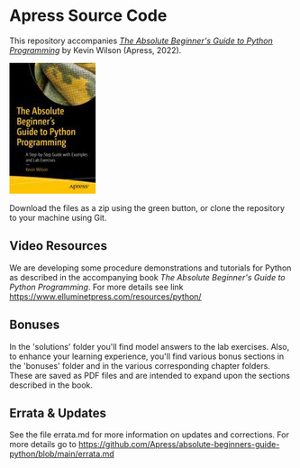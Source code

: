 # Apress Source Code

This repository accompanies [*The Absolute Beginner's Guide to Python Programming*](https://link.springer.com/book/10.1007/978-1-4842-8716-3) by Kevin Wilson (Apress, 2022).

[comment]: #cover
![Cover image](978-1-4842-8715-6.jpg)

Download the files as a zip using the green button, or clone the repository to your machine using Git.

## Video Resources
We are developing some procedure demonstrations and tutorials for Python as described in the accompanying book *The Absolute Beginner's Guide to Python Programming*. For more details see link https://www.elluminetpress.com/resources/python/

## Bonuses

In the 'solutions' folder you'll find model answers to the lab exercises. Also, to enhance your learning experience, you'll find various bonus sections in the 'bonuses' folder and in the various corresponding chapter folders. These are saved as PDF files and are intended to expand upon the sections described in the book.

## Errata & Updates

See the file errata.md for more information on updates and corrections. For more details go to https://github.com/Apress/absolute-beginners-guide-python/blob/main/errata.md
